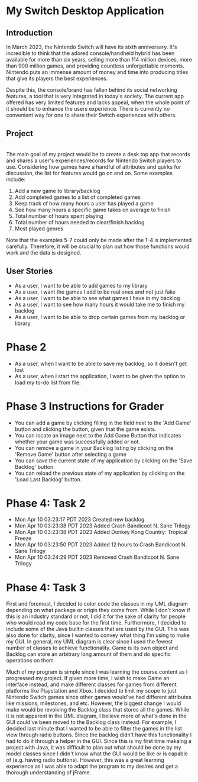 # My Switch Desktop Application

## Introduction
In March 2023, the Nintendo Switch will have its sixth anniversary. 
It's incredible to think that the adored console/handheld hybrid has been available for more than six years, 
selling more than 114 million devices, more than 900 million games, and providing countless unforgettable moments.
Nintendo puts an immense amount of money and time into producing titles that give its players the best experiences.
<br>

Despite this, the console/brand has fallen behind its social networking features, a tool that is very
integrated in today's society. The current app offered has very limited features and lacks appeal, when the whole 
point of it should be to enhance the users experience. There is currently no convenient way for one to share their 
Switch experiences with others.


## Project
<br>
The main goal of my project would be to create a desk top app that records and shares a user's experiences/records for
Nintendo Switch players to use. Considering how games have a handful of attributes and quirks for discussion, the 
list for features would go on and on. Some examples include:

1. Add a new game to library/backlog 
2. Add completed games to a list of completed games
3. Keep track of how many hours a user has played a game
4. See how many hours a specific game takes on average to finish
5. Total number of hours spent playing 
6. Total number of hours needed to clear/finish backlog 
7. Most played genres

Note that the examples 5-7 could only be made after the 1-4 is implemented carefully. Therefore, it will be 
crucial to plan out how those functions would work and the data is designed.

## User Stories

- As a user, I want to be able to add games to my library
- As a user, I want the games I add to be real ones and not just fake
- As a user, I want to be able to see what games I have in my backlog
- As a user, I want to see how many hours it would take me to finish my backlog
- As a user, I want to be able to drop certain games from my backlog or library

# Phase 2
- As a user, when I want to be able to save my backlog, so it doesn't get lost
- As a user, when I start the application, I want to be given the option to load my to-do list from file.

# Phase 3 Instructions for Grader
- You can add a game by clicking filling in the field next to the 'Add Game' button and clicking the button,
  given that the game exists.
- You can locate an image next to the Add Game Button that indicates whether your game was successfully added or not.
- You can remove a game in your Backlog listing by clicking on the 'Remove Game' button after selecting a game
- You can save the current state of my application by clicking on the 'Save Backlog' button.
- You can reload the previous state of my application by clicking on the 'Load Last Backlog' button.


# Phase 4: Task 2

- Mon Apr 10 03:23:17 PDT 2023 Created new backlog
- Mon Apr 10 03:23:38 PDT 2023 Added  Crash Bandicoot N. Sane Trilogy
- Mon Apr 10 03:23:38 PDT 2023 Added  Donkey Kong Country: Tropical Freeze
- Mon Apr 10 03:23:50 PDT 2023 Added 12 hours to Crash Bandicoot N. Sane Trilogy
- Mon Apr 10 03:24:29 PDT 2023 Removed  Crash Bandicoot N. Sane Trilogy

# Phase 4: Task 3

First and foremost, I decided to color code the classes in my UML diagram depending on what package or origin they come
from. While I don't know if this is an industry standard or not, I did it for the sake of clarity for people who would 
read my code base for the first time. Furthermore, I decided to include some of the Java builtin classes that are used
by the GUI. This was also done for clarity, since I wanted to convey what thing I'm using to make my GUI. In general, my UML 
diagram is clear since I used the fewest number of classes to achieve functionality. Game is its own object and Backlog
can store an arbitrary long amount of them and do specific operations on them. 

Much of my program is simple since I was learning the course content as I progressed my project. If given more time, I 
wish to make Game an interface instead, and make different classes for games from different platforms like Playstation and
Xbox. I decided to limit my scope to just Nintendo Switch games since other games would've had different attributes like 
missions, milestones, and etc. However, the biggest change I would make would be revolving the Backlog class that stores 
all the games. While it is not apparent in the UML diagram, I believe more of what's done in the GUI could've been moved
to the Backlog class instead. For example, I decided last minute that I wanted to be able to filter the games in the list
view through radio buttons. Since the backlog didn't have this functionality I had to do it through a helper in the GUI. Since this is my 
first time makaing a project with Java, it was difficult to plan out what should be done by my model classes since I didn't know 
what the GUI would be like or is capable of (e.g. having radio buttons). However, this was a great learning experience as I was able to adapt the program 
to my desires and get a thorough understanding of jFrame.
